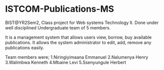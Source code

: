 # ISTCOM-Publications-MS
 BIST@YR2Sem2, Class project for Web systems Technology II. Done under well disciplined Undergraduate team of 5 members.

It is a management system that allows users view, borrow, buy available publications. It allows the system administrator to edit, add, remove any publications easily.


Team members were; 1.Niringiyimaana Emmanuel 2.Nalumenya Henry 3.Walimbwa Kenneth 4.Mbaine Levi 5.Ssenyungule Herbert
